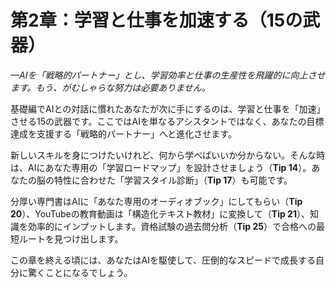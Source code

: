 # 第2章：学習と仕事を加速する（15の武器）

*—AIを「戦略的パートナー」とし、学習効率と仕事の生産性を飛躍的に向上させます。もう、がむしゃらな努力は必要ありません。*

基礎編でAIとの対話に慣れたあなたが次に手にするのは、学習と仕事を「加速」させる15の武器です。ここではAIを単なるアシスタントではなく、あなたの目標達成を支援する「戦略的パートナー」へと進化させます。

新しいスキルを身につけたいけれど、何から学べばいいか分からない。そんな時は、AIにあなた専用の「学習ロードマップ」を設計させましょう（**Tip 14**）。あなたの脳の特性に合わせた「学習スタイル診断」（**Tip 17**）も可能です。

分厚い専門書はAIに「あなた専用のオーディオブック」にしてもらい（**Tip 20**）、YouTubeの教育動画は「構造化テキスト教材」に変換して（**Tip 21**）、知識を効率的にインプットします。資格試験の過去問分析（**Tip 25**）で合格への最短ルートを見つけ出します。

この章を終える頃には、あなたはAIを駆使して、圧倒的なスピードで成長する自分に驚くことになるでしょう。
